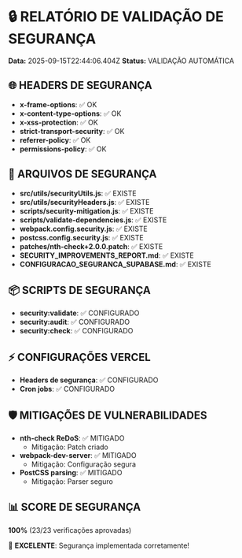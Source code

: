 # 🔒 RELATÓRIO DE VALIDAÇÃO DE SEGURANÇA

**Data:** 2025-09-15T22:44:06.404Z
**Status:** VALIDAÇÃO AUTOMÁTICA

## 🌐 HEADERS DE SEGURANÇA

- **x-frame-options**: ✅ OK
- **x-content-type-options**: ✅ OK
- **x-xss-protection**: ✅ OK
- **strict-transport-security**: ✅ OK
- **referrer-policy**: ✅ OK
- **permissions-policy**: ✅ OK

## 📁 ARQUIVOS DE SEGURANÇA

- **src/utils/securityUtils.js**: ✅ EXISTE
- **src/utils/securityHeaders.js**: ✅ EXISTE
- **scripts/security-mitigation.js**: ✅ EXISTE
- **scripts/validate-dependencies.js**: ✅ EXISTE
- **webpack.config.security.js**: ✅ EXISTE
- **postcss.config.security.js**: ✅ EXISTE
- **patches/nth-check+2.0.0.patch**: ✅ EXISTE
- **SECURITY_IMPROVEMENTS_REPORT.md**: ✅ EXISTE
- **CONFIGURACAO_SEGURANCA_SUPABASE.md**: ✅ EXISTE

## 📦 SCRIPTS DE SEGURANÇA

- **security:validate**: ✅ CONFIGURADO
- **security:audit**: ✅ CONFIGURADO
- **security:check**: ✅ CONFIGURADO

## ⚡ CONFIGURAÇÕES VERCEL

- **Headers de segurança**: ✅ CONFIGURADO
- **Cron jobs**: ✅ CONFIGURADO

## 🛡️ MITIGAÇÕES DE VULNERABILIDADES

- **nth-check ReDoS**: ✅ MITIGADO
  - Mitigação: Patch criado
- **webpack-dev-server**: ✅ MITIGADO
  - Mitigação: Configuração segura
- **PostCSS parsing**: ✅ MITIGADO
  - Mitigação: Parser seguro

## 📊 SCORE DE SEGURANÇA

**100%** (23/23 verificações aprovadas)

🎉 **EXCELENTE**: Segurança implementada corretamente!
